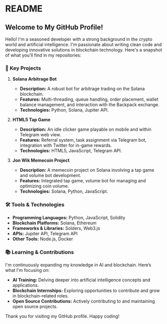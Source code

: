 # README

## Welcome to My GitHub Profile!

Hello! I'm a seasoned developer with a strong background in the crypto world and artificial intelligence. I'm passionate about writing clean code and developing innovative solutions in blockchain technology. Here's a snapshot of what you'll find in my repositories:

### 🌟 Key Projects

1. **Solana Arbitrage Bot**
   - **Description:** A robust bot for arbitrage trading on the Solana blockchain.
   - **Features:** Multi-threading, queue handling, order placement, wallet balance management, and interaction with the Backpack exchange.
   - **Technologies:** Python, Solana, Jupiter API.

2. **HTML5 Tap Game**
   - **Description:** An idle clicker game playable on mobile and within Telegram web view.
   - **Features:** Referral system, task assignment via Telegram bot, integration with Twitter for in-game rewards.
   - **Technologies:** HTML5, JavaScript, Telegram API.

3. **Jon Wik Memecoin Project**
   - **Description:** A memecoin project on Solana involving a tap game and volume bot development.
   - **Features:** Integrated tap game, volume bot for managing and optimizing coin volume.
   - **Technologies:** Solana, Python, JavaScript.

### 🛠️ Tools & Technologies
- **Programming Languages:** Python, JavaScript, Solidity
- **Blockchain Platforms:** Solana, Ethereum
- **Frameworks & Libraries:** Solders, Web3.js
- **APIs:** Jupiter API, Telegram API
- **Other Tools:** Node.js, Docker

### 📚 Learning & Contributions
I'm continuously expanding my knowledge in AI and blockchain. Here’s what I'm focusing on:

- **AI Training:** Delving deeper into artificial intelligence concepts and applications.
- **Blockchain Internships:** Exploring opportunities to contribute and grow in blockchain-related roles.
- **Open Source Contributions:** Actively contributing to and maintaining open source projects.

Thank you for visiting my GitHub profile. Happy coding!

